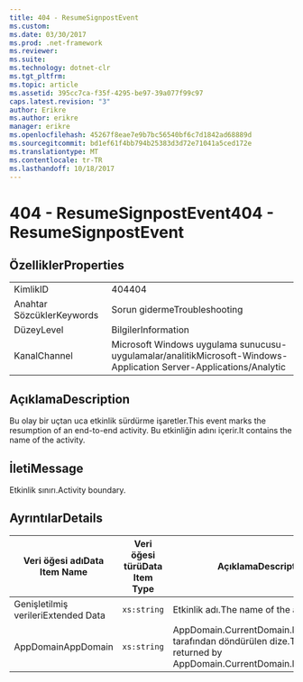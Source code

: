 ```yaml
---
title: 404 - ResumeSignpostEvent
ms.custom: 
ms.date: 03/30/2017
ms.prod: .net-framework
ms.reviewer: 
ms.suite: 
ms.technology: dotnet-clr
ms.tgt_pltfrm: 
ms.topic: article
ms.assetid: 395cc7ca-f35f-4295-be97-39a077f99c97
caps.latest.revision: "3"
author: Erikre
ms.author: erikre
manager: erikre
ms.openlocfilehash: 45267f8eae7e9b7bc56540bf6c7d1842ad68889d
ms.sourcegitcommit: bd1ef61f4bb794b25383d3d72e71041a5ced172e
ms.translationtype: MT
ms.contentlocale: tr-TR
ms.lasthandoff: 10/18/2017
---
```

# <a name="404---resumesignpostevent"></a><span data-ttu-id="a1436-102">404 - ResumeSignpostEvent</span><span class="sxs-lookup"><span data-stu-id="a1436-102">404 - ResumeSignpostEvent</span></span>
## <a name="properties"></a><span data-ttu-id="a1436-103">Özellikler</span><span class="sxs-lookup"><span data-stu-id="a1436-103">Properties</span></span>  
  
|||  
|-|-|  
|<span data-ttu-id="a1436-104">Kimlik</span><span class="sxs-lookup"><span data-stu-id="a1436-104">ID</span></span>|<span data-ttu-id="a1436-105">404</span><span class="sxs-lookup"><span data-stu-id="a1436-105">404</span></span>|  
|<span data-ttu-id="a1436-106">Anahtar Sözcükler</span><span class="sxs-lookup"><span data-stu-id="a1436-106">Keywords</span></span>|<span data-ttu-id="a1436-107">Sorun giderme</span><span class="sxs-lookup"><span data-stu-id="a1436-107">Troubleshooting</span></span>|  
|<span data-ttu-id="a1436-108">Düzey</span><span class="sxs-lookup"><span data-stu-id="a1436-108">Level</span></span>|<span data-ttu-id="a1436-109">Bilgiler</span><span class="sxs-lookup"><span data-stu-id="a1436-109">Information</span></span>|  
|<span data-ttu-id="a1436-110">Kanal</span><span class="sxs-lookup"><span data-stu-id="a1436-110">Channel</span></span>|<span data-ttu-id="a1436-111">Microsoft Windows uygulama sunucusu-uygulamalar/analitik</span><span class="sxs-lookup"><span data-stu-id="a1436-111">Microsoft-Windows-Application Server-Applications/Analytic</span></span>|  
  
## <a name="description"></a><span data-ttu-id="a1436-112">Açıklama</span><span class="sxs-lookup"><span data-stu-id="a1436-112">Description</span></span>  
 <span data-ttu-id="a1436-113">Bu olay bir uçtan uca etkinlik sürdürme işaretler.</span><span class="sxs-lookup"><span data-stu-id="a1436-113">This event marks the resumption of an end-to-end activity.</span></span> <span data-ttu-id="a1436-114">Bu etkinliğin adını içerir.</span><span class="sxs-lookup"><span data-stu-id="a1436-114">It contains the name of the activity.</span></span>  
  
## <a name="message"></a><span data-ttu-id="a1436-115">İleti</span><span class="sxs-lookup"><span data-stu-id="a1436-115">Message</span></span>  
 <span data-ttu-id="a1436-116">Etkinlik sınırı.</span><span class="sxs-lookup"><span data-stu-id="a1436-116">Activity boundary.</span></span>  
  
## <a name="details"></a><span data-ttu-id="a1436-117">Ayrıntılar</span><span class="sxs-lookup"><span data-stu-id="a1436-117">Details</span></span>  
  
|<span data-ttu-id="a1436-118">Veri öğesi adı</span><span class="sxs-lookup"><span data-stu-id="a1436-118">Data Item Name</span></span>|<span data-ttu-id="a1436-119">Veri öğesi türü</span><span class="sxs-lookup"><span data-stu-id="a1436-119">Data Item Type</span></span>|<span data-ttu-id="a1436-120">Açıklama</span><span class="sxs-lookup"><span data-stu-id="a1436-120">Description</span></span>|  
|--------------------|--------------------|-----------------|  
|<span data-ttu-id="a1436-121">Genişletilmiş verileri</span><span class="sxs-lookup"><span data-stu-id="a1436-121">Extended Data</span></span>|`xs:string`|<span data-ttu-id="a1436-122">Etkinlik adı.</span><span class="sxs-lookup"><span data-stu-id="a1436-122">The name of the activity.</span></span>|  
|<span data-ttu-id="a1436-123">AppDomain</span><span class="sxs-lookup"><span data-stu-id="a1436-123">AppDomain</span></span>|`xs:string`|<span data-ttu-id="a1436-124">AppDomain.CurrentDomain.FriendlyName tarafından döndürülen dize.</span><span class="sxs-lookup"><span data-stu-id="a1436-124">The string returned by AppDomain.CurrentDomain.FriendlyName.</span></span>|
